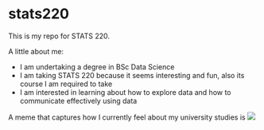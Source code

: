 # stats220

This is my repo for STATS 220. 

A little about me:

- I am undertaking a degree in BSc Data Science
- I am taking STATS 220 because it seems interesting and fun, also its course I am required to take
- I am interested in learning about how to explore data and how to communicate effectively using data

A meme that captures how I currently feel about my university studies is ![](https://media1.tenor.com/m/RYuBIxyoFLAAAAAd/thomapyrin-paper-work.gif)
